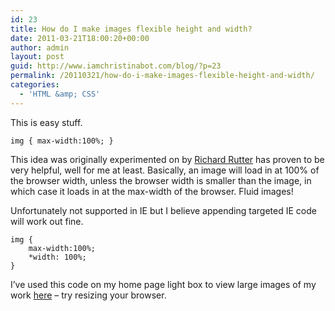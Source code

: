 ```yaml
---
id: 23
title: How do I make images flexible height and width?
date: 2011-03-21T18:00:20+00:00
author: admin
layout: post
guid: http://www.iamchristinabot.com/blog/?p=23
permalink: /20110321/how-do-i-make-images-flexible-height-and-width/
categories:
  - 'HTML &amp; CSS'
---
```

This is easy stuff.

    img { max-width:100%; }

This idea was originally experimented on by [Richard Rutter](http://clagnut.com/sandbox/imagetest3/) has proven to be very helpful, well for me at least. Basically, an image will load in at 100% of the browser width, unless the browser width is smaller than the image, in which case it loads in at the max-width of the browser. Fluid images!

Unfortunately not supported in IE but I believe appending targeted IE code will work out fine.

    img {
        max-width:100%;
        *width: 100%; 
    }

I&#8217;ve used this code on my home page light box to view large images of my work [here](http://iamchristinabot.com) &#8211; try resizing your browser.